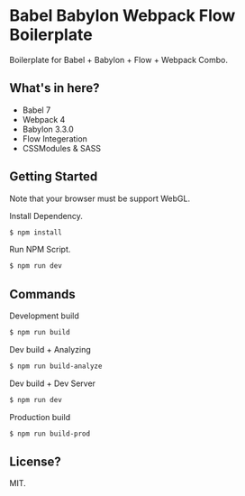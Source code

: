 # Babel Babylon Webpack Flow Boilerplate
Boilerplate for Babel + Babylon + Flow + Webpack Combo.

## What's in here?
- Babel 7
- Webpack 4
- Babylon 3.3.0
- Flow Integeration
- CSSModules & SASS

## Getting Started
Note that your browser must be support WebGL.

Install Dependency.

```bash
$ npm install
```

Run NPM Script.

```bash
$ npm run dev
```

## Commands
Development build

```bash
$ npm run build
```

Dev build + Analyzing

```bash
$ npm run build-analyze
```

Dev build + Dev Server

```bash
$ npm run dev
```

Production build

``` bash
$ npm run build-prod
```

## License?
MIT.
